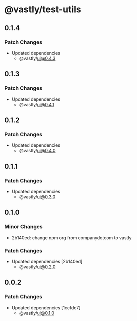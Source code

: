 # @vastly/test-utils

## 0.1.4

### Patch Changes

- Updated dependencies
  - @vastly/ui@0.4.3

## 0.1.3

### Patch Changes

- Updated dependencies
  - @vastly/ui@0.4.1

## 0.1.2

### Patch Changes

- Updated dependencies
  - @vastly/ui@0.4.0

## 0.1.1

### Patch Changes

- Updated dependencies
  - @vastly/ui@0.3.0

## 0.1.0

### Minor Changes

- 2b140ed: change npm org from companydotcom to vastly

### Patch Changes

- Updated dependencies [2b140ed]
  - @vastly/ui@0.2.0

## 0.0.2

### Patch Changes

- Updated dependencies [1ccfdc7]
  - @vastly/ui@0.1.0

